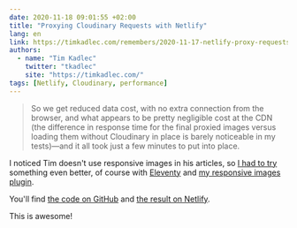```yaml
---
date: 2020-11-18 09:01:55 +02:00
title: "Proxying Cloudinary Requests with Netlify"
lang: en
link: https://timkadlec.com/remembers/2020-11-17-netlify-proxy-requests/
authors:
  - name: "Tim Kadlec"
    twitter: "tkadlec"
    site: "https://timkadlec.com/"
tags: [Netlify, Cloudinary, performance]
---
```


> So we get reduced data cost, with no extra connection from the browser, and what appears to be pretty negligible cost at the CDN (the difference in response time for the final proxied images versus loading them without Cloudinary in place is barely noticeable in my tests)—and it all took just a few minutes to put into place.

I noticed Tim doesn't use responsive images in his articles, so [I had to try](/notes/2020/11/18/1/) something even better, of course with [Eleventy](/tags/eleventy/) and [my responsive images plugin](https://nhoizey.github.io/images-responsiver/eleventy-plugin-images-responsiver/).

You'll find [the code on GitHub](https://github.com/nhoizey/demo-11ty-netlify-cloudinary) and [the result on Netlify](https://demo-11ty-netlify-cloudinary.netlify.app/).

This is awesome!
